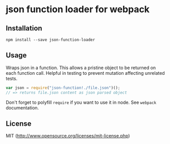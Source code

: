 # json function loader for webpack

## Installation

`npm install --save json-function-loader`

## Usage
Wraps json in a function. This allows a pristine object to be returned on each function call. Helpful in testing to prevent mutation affecting unrelated tests.

``` javascript
var json = require("json-function!./file.json")();
// => returns file.json content as json parsed object
```

Don't forget to polyfill `require` if you want to use it in node.
See `webpack` documentation.

## License

MIT (http://www.opensource.org/licenses/mit-license.php)
